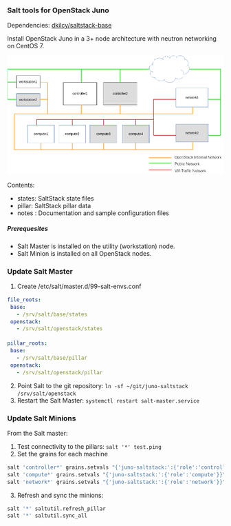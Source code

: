 ### Salt tools for OpenStack Juno

Dependencies: [dkilcy/saltstack-base](https://github.com/dkilcy/saltstack-base)

Install OpenStack Juno in a 3+ node architecture with neutron networking on CentOS 7.

![Node Deployment](notes/node-deployment.png "Node Deployment")

Contents:  

- states: SaltStack state files  
- pillar: SaltStack pillar data  
- notes : Documentation and sample configuration files  

##### Prerequesites

- Salt Master is installed on the utility (workstation) node.
- Salt Minion is installed on all OpenStack nodes. 

### Update Salt Master

1. Create /etc/salt/master.d/99-salt-envs.conf

 ```yaml
file_roots:
  base:
    - /srv/salt/base/states
  openstack:
    - /srv/salt/openstack/states
 
pillar_roots:
  base:
    - /srv/salt/base/pillar
  openstack:
    - /srv/salt/openstack/pillar
```

2. Point Salt to the git repository: `ln -sf ~/git/juno-saltstack /srv/salt/openstack`
3. Restart the Salt Master: `systemctl restart salt-master.service`

### Update Salt Minions

From the Salt master:

1. Test connectivity to the pillars: `salt '*' test.ping`
2. Set the grains for each machine

 ```bash
salt 'controller*' grains.setvals "{'juno-saltstack:':{'role':'controller'}}"
salt 'compute*' grains.setvals "{'juno-saltstack:':{'role':'compute'}}"
salt 'network*' grains.setvals "{'juno-saltstack:':{'role':'network'}}"
```

3. Refresh and sync the minions:

```bash
salt '*' saltutil.refresh_pillar
salt '*' saltutil.sync_all
```


